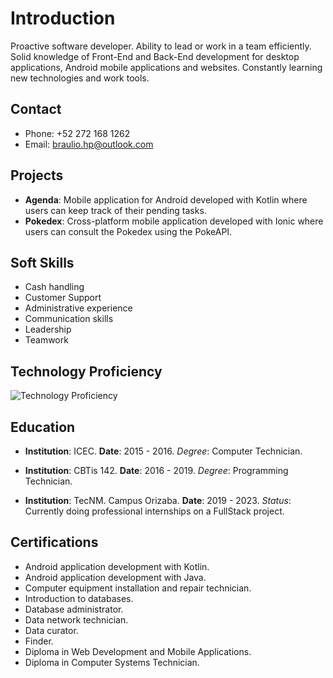 # Introduction

Proactive software developer. Ability to lead or work in a team efficiently. Solid knowledge of Front-End and Back-End development for desktop applications, Android mobile applications and websites. Constantly learning new technologies and work tools.

## Contact

- Phone: +52 272 168 1262
- Email: braulio.hp@outlook.com

## Projects

- **Agenda**: Mobile application for Android developed with Kotlin where users can keep track of their pending tasks.
- **Pokedex**: Cross-platform mobile application developed with Ionic where users can consult the Pokedex using the PokeAPI.

## Soft Skills

- Cash handling
- Customer Support
- Administrative experience
- Communication skills
- Leadership
- Teamwork

## Technology Proficiency

![Technology Proficiency](https://chart.googleapis.com/chart?cht=bhs&chs=500x300&chd=t:100,100,90,90,90,90,90,90,80,80&chxt=x,y&chxl=1:|Angular|HTML5|TypeScript|JavaScript|Kotlin|Java|PHP|SQL|Django|Python&chxr=0,0,100&chds=0,100&chco=F5F5DC|808000&chbh=20)

## Education

- **Institution**: ICEC. 
    **Date**: 2015 - 2016. 
    *Degree*: Computer Technician.

- **Institution**: CBTis 142. 
    **Date**: 2016 - 2019. 
    *Degree*: Programming Technician.
    
- **Institution**: TecNM. Campus Orizaba. 
    **Date**: 2019 - 2023. 
    *Status*: Currently doing professional internships on a FullStack project.


## Certifications

- Android application development with Kotlin.
- Android application development with Java.
- Computer equipment installation and repair technician.
- Introduction to databases.
- Database administrator.
- Data network technician.
- Data curator.
- Finder.
- Diploma in Web Development and Mobile Applications.
- Diploma in Computer Systems Technician.